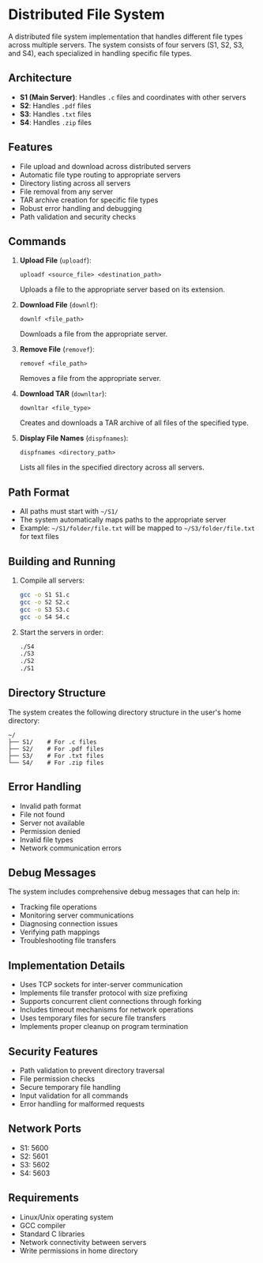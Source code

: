# Distributed File System

A distributed file system implementation that handles different file types across multiple servers. The system consists of four servers (S1, S2, S3, and S4), each specialized in handling specific file types.

## Architecture

- **S1 (Main Server)**: Handles `.c` files and coordinates with other servers
- **S2**: Handles `.pdf` files
- **S3**: Handles `.txt` files
- **S4**: Handles `.zip` files

## Features

- File upload and download across distributed servers
- Automatic file type routing to appropriate servers
- Directory listing across all servers
- File removal from any server
- TAR archive creation for specific file types
- Robust error handling and debugging
- Path validation and security checks

## Commands

1. **Upload File** (`uploadf`):
   ```
   uploadf <source_file> <destination_path>
   ```
   Uploads a file to the appropriate server based on its extension.

2. **Download File** (`downlf`):
   ```
   downlf <file_path>
   ```
   Downloads a file from the appropriate server.

3. **Remove File** (`removef`):
   ```
   removef <file_path>
   ```
   Removes a file from the appropriate server.

4. **Download TAR** (`downltar`):
   ```
   downltar <file_type>
   ```
   Creates and downloads a TAR archive of all files of the specified type.

5. **Display File Names** (`dispfnames`):
   ```
   dispfnames <directory_path>
   ```
   Lists all files in the specified directory across all servers.

## Path Format

- All paths must start with `~/S1/`
- The system automatically maps paths to the appropriate server
- Example: `~/S1/folder/file.txt` will be mapped to `~/S3/folder/file.txt` for text files

## Building and Running

1. Compile all servers:
   ```bash
   gcc -o S1 S1.c
   gcc -o S2 S2.c
   gcc -o S3 S3.c
   gcc -o S4 S4.c
   ```

2. Start the servers in order:
   ```bash
   ./S4
   ./S3
   ./S2
   ./S1
   ```

## Directory Structure

The system creates the following directory structure in the user's home directory:
```
~/
├── S1/    # For .c files
├── S2/    # For .pdf files
├── S3/    # For .txt files
└── S4/    # For .zip files
```

## Error Handling

- Invalid path format
- File not found
- Server not available
- Permission denied
- Invalid file types
- Network communication errors

## Debug Messages

The system includes comprehensive debug messages that can help in:
- Tracking file operations
- Monitoring server communications
- Diagnosing connection issues
- Verifying path mappings
- Troubleshooting file transfers

## Implementation Details

- Uses TCP sockets for inter-server communication
- Implements file transfer protocol with size prefixing
- Supports concurrent client connections through forking
- Includes timeout mechanisms for network operations
- Uses temporary files for secure file transfers
- Implements proper cleanup on program termination

## Security Features

- Path validation to prevent directory traversal
- File permission checks
- Secure temporary file handling
- Input validation for all commands
- Error handling for malformed requests

## Network Ports

- S1: 5600
- S2: 5601
- S3: 5602
- S4: 5603

## Requirements

- Linux/Unix operating system
- GCC compiler
- Standard C libraries
- Network connectivity between servers
- Write permissions in home directory 
